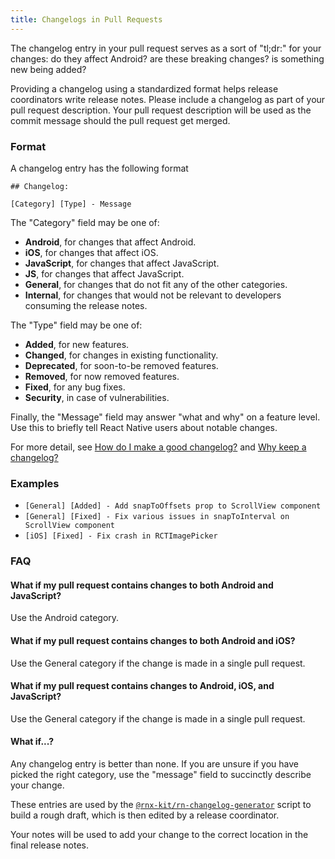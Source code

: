 ```yaml
---
title: Changelogs in Pull Requests
---
```


The changelog entry in your pull request serves as a sort of "tl;dr:" for your changes: do they affect Android? are these breaking changes? is something new being added?

Providing a changelog using a standardized format helps release coordinators write release notes. Please include a changelog as part of your pull request description. Your pull request description will be used as the commit message should the pull request get merged.

### Format

A changelog entry has the following format

```
## Changelog:

[Category] [Type] - Message
```

The "Category" field may be one of:

- **Android**, for changes that affect Android.
- **iOS**, for changes that affect iOS.
- **JavaScript**, for changes that affect JavaScript.
- **JS**, for changes that affect JavaScript.
- **General**, for changes that do not fit any of the other categories.
- **Internal**, for changes that would not be relevant to developers consuming the release notes.

The "Type" field may be one of:

- **Added**, for new features.
- **Changed**, for changes in existing functionality.
- **Deprecated**, for soon-to-be removed features.
- **Removed**, for now removed features.
- **Fixed**, for any bug fixes.
- **Security**, in case of vulnerabilities.

Finally, the "Message" field may answer "what and why" on a feature level. Use this to briefly tell React Native users about notable changes.

For more detail, see [How do I make a good changelog?](https://keepachangelog.com/en/1.0.0/#how) and [Why keep a changelog?](https://keepachangelog.com/en/1.0.0/#why)

### Examples

- `[General] [Added] - Add snapToOffsets prop to ScrollView component`
- `[General] [Fixed] - Fix various issues in snapToInterval on ScrollView component`
- `[iOS] [Fixed] - Fix crash in RCTImagePicker`

### FAQ

#### What if my pull request contains changes to both Android and JavaScript?

Use the Android category.

#### What if my pull request contains changes to both Android and iOS?

Use the General category if the change is made in a single pull request.

#### What if my pull request contains changes to Android, iOS, and JavaScript?

Use the General category if the change is made in a single pull request.

#### What if...?

Any changelog entry is better than none. If you are unsure if you have picked the right category, use the "message" field to succinctly describe your change. 

These entries are used by the [`@rnx-kit/rn-changelog-generator`](https://github.com/microsoft/rnx-kit/tree/main/incubator/rn-changelog-generator) script to build a rough draft, which is then edited by a release coordinator. 

Your notes will be used to add your change to the correct location in the final release notes.
